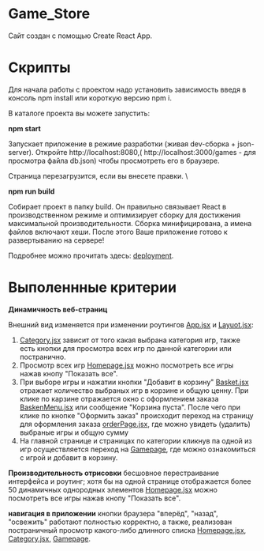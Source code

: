 # Game_Store

Сайт создан с помощью Create React App.

# Скрипты
Для начала работы с проектом надо установить зависимость введя в консоль npm install или короткую версию npm i.

В каталоге проекта вы можете запустить:

**npm start**

Запускает приложение в режиме разработки (живая dev-сборка + json-server).
Откройте http://localhost:8080,( http://localhost:3000/games - для просмотра файла db.json) чтобы просмотреть его в браузере.

Страница перезагрузится, если вы внесете правки. \

**npm run build**

Собирает проeкт в папку build.
Он правильно связывает React в производственном режиме и оптимизирует сборку для достижения максимальной производительности. Сборка минифицирована, а имена файлов включают хеши.
После этого Ваше приложение готово к развертыванию на сервере!

Подробнее можно прочитать здесь: [deployment](https://create-react-app.dev/docs/deployment/).

# Выполеннные критерии

**Динамичность веб-страниц**

Внешний вид изменяется при изменении роутингов [App.jsx](https://github.com/ivandmitrienko/Game_Store/blob/main/components/App.js) и [Layuot.jsx](https://github.com/ivandmitrienko/Game_Store/blob/main/components/Layout.jsx):

1. [Category.jsx](https://github.com/ivandmitrienko/Game_Store/blob/main/components/pages/Category.jsx) зависит от того какая выбрана категория игр, также есть кнопки для просмотра всех игр по данной категории или постранично.
2.  Просмотр всех игр [Homepage.jsx](https://github.com/ivandmitrienko/Game_Store/blob/main/components/pages/Homepage.jsx) можно посмотреть все игры нажав кнопу "Показать все".
3.  При выборе игры и нажатии кнопки "Добавит в корзину"  [Basket.jsx](https://github.com/ivandmitrienko/Game_Store/blob/main/components/Basket/Basket.jsx) отражает количество выбраных игр в корзине и общую ценну. При клике по карзине отражается окно с оформлением заказа [BaskenMenu.jsx](https://github.com/ivandmitrienko/Game_Store/blob/main/components/BasketMenu/BasketMenu.jsx) или сообщение "Корзина пуста". После чего при клике по кнопке "Оформить заказ" происходит переход на страницу для оформления заказа [orderPage.jsx](https://github.com/ivandmitrienko/Game_Store/blob/main/components/pages/Gamepage/orderPage/orderPage.jsx), где можно увидеть (удалить) выбраные игры и общую сумму
4. На главной странице и страницах по категории кликнув па одной из игр осуществляется переход на [Gamepage](https://github.com/ivandmitrienko/Game_Store/blob/main/components/pages/Gamepage/Gamepage.jsx), где можно ознакомиться с игрой и добавит в корзину.

**Производительность отрисовки**
бесшовное перестраивание интерфейса и роутинг; хотя бы на одной странице отображается более 50 динамичных однородных элементов [Homepage.jsx](https://github.com/ivandmitrienko/Game_Store/blob/main/components/pages/Homepage.jsx) можно посмотреть все игры нажав кнопу "Показать все".

**навигация в приложении**
кнопки браузера "вперёд", "назад", "освежить" работают полностью корректно, а также, реализован постраничный просмотр какого-либо длинного списка
[Homepage.jsx](https://github.com/ivandmitrienko/Game_Store/blob/main/components/pages/Homepage.jsx), [Category.jsx](https://github.com/ivandmitrienko/Game_Store/blob/main/components/pages/Category.jsx),  [Gamepage](https://github.com/ivandmitrienko/Game_Store/blob/main/components/pages/Gamepage/Gamepage.jsx).



